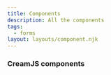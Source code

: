 ```yaml
---
title: Components
description: All the components
tags:
  - forms
layout: layouts/component.njk
---
```


<div class="wrapper">
  <h3>CreamJS components</h3>
</div>